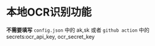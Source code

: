 # 本地OCR识别功能

**不需要填写** `config.json` 中的 ak,sk 或者 `github action` 中的 secrets:ocr_api_key, ocr_secret_key